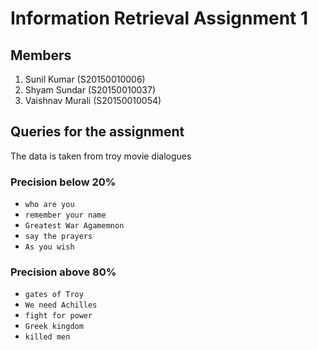 # Information Retrieval Assignment 1

## Members
1. Sunil Kumar (S20150010006)
2. Shyam Sundar (S20150010037)
3. Vaishnav Murali (S20150010054)

## Queries for the assignment
The data is taken from troy movie dialogues
### Precision below 20%
- `who are you`
- `remember your name`
- `Greatest War Agamemnon`
- `say the prayers`
- `As you wish`

### Precision above 80%
- `gates of Troy`
- `We need Achilles`
- `fight for power`
- `Greek kingdom`
- `killed men`
